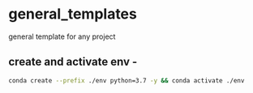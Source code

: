 # general_templates

general template for any project

## create and activate env - 
```bash
conda create --prefix ./env python=3.7 -y && conda activate ./env
```